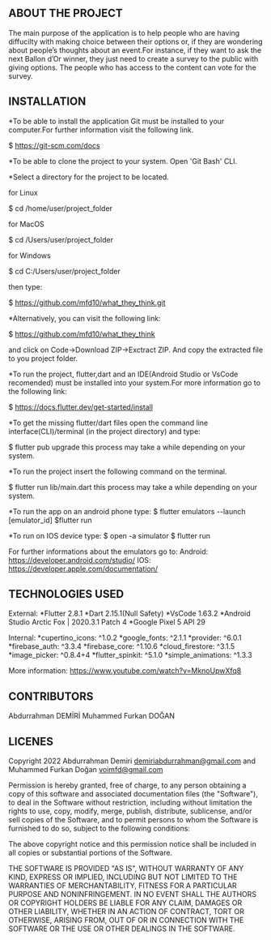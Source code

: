ABOUT THE PROJECT
------------------------------
The main purpose of the application is to help people who are having diffucilty
with making choice between their options or, if they are wondering about people’s 
thoughts about an event.For instance, if they want to ask the next Ballon d’Or 
winner, they just need to create a survey to the public with giving options. 
The people who has access to the content can vote for the survey.

 
INSTALLATION
-------------------
*To be able to install the application Git must be installed to your computer.For further information
visit the following link.

$ https://git-scm.com/docs

*To be able to clone the project to your system. Open 'Git Bash' CLI.

*Select a directory for the project to be located.

for Linux

$ cd /home/user/project_folder

for MacOS

$ cd /Users/user/project_folder

for Windows

$ cd C:/Users/user/project_folder

then type:

$ https://github.com/mfd10/what_they_think.git

*Alternatively, you can visit the following link: 

$ https://github.com/mfd10/what_they_think

and click on Code->Download ZIP->Exctract ZIP. And copy the extracted file to you
project folder.

*To run the project, flutter,dart and an IDE(Android Studio or VsCode recomended)
must be installed into your system.For more information go to the following link:

$ https://docs.flutter.dev/get-started/install

*To get the missing flutter/dart files open the command line interface(CLI)/terminal
(in the project directory) and type:

$ flutter pub upgrade 
this process may take a while depending on your system.

*To run the project insert the following command on the terminal.

$ flutter run lib/main.dart
this process may take a while depending on your system.

*To run the app on an android phone type:
$ flutter emulators --launch [emulator_id]
$flutter run

*To run on IOS device type:
$ open -a simulator
$ flutter run

For further informations about the emulators go to:
Android: https://developer.android.com/studio/
IOS: https://developer.apple.com/documentation/

TECHNOLOGIES USED
-----------------
External:
*Flutter 2.8.1
*Dart 2.15.1(Null Safety)
*VsCode 1.63.2
*Android Studio Arctic Fox | 2020.3.1 Patch 4
*Google Pixel 5 API 29

Internal:
*cupertino_icons: ^1.0.2
*google_fonts: ^2.1.1
*provider: ^6.0.1
*firebase_auth: ^3.3.4
*firebase_core: ^1.10.6
*cloud_firestore: ^3.1.5
*image_picker: ^0.8.4+4
*flutter_spinkit: ^5.1.0
*simple_animations: ^1.3.3

More information: https://www.youtube.com/watch?v=MknoUpwXfq8

CONTRIBUTORS
------------
Abdurrahman DEMİRİ
Muhammed Furkan DOĞAN

LICENES
---------

 Copyright 2022 Abdurrahman Demiri <demiriabdurrahman@gmail.com>
	   and Muhammed Furkan Doğan <voimfd@gmail.com>

 
Permission is hereby granted, free of charge, to any person obtaining a copy of
this software and associated documentation files (the "Software"), to deal in
the Software without restriction, including without limitation the rights to
use, copy, modify, merge, publish, distribute, sublicense, and/or sell copies of
the Software, and to permit persons to whom the Software is furnished to do so,
subject to the following conditions:

The above copyright notice and this permission notice shall be included in all
copies or substantial portions of the Software.

THE SOFTWARE IS PROVIDED "AS IS", WITHOUT WARRANTY OF ANY KIND, EXPRESS OR
IMPLIED, INCLUDING BUT NOT LIMITED TO THE WARRANTIES OF MERCHANTABILITY, FITNESS
FOR A PARTICULAR PURPOSE AND NONINFRINGEMENT. IN NO EVENT SHALL THE AUTHORS OR
COPYRIGHT HOLDERS BE LIABLE FOR ANY CLAIM, DAMAGES OR OTHER LIABILITY, WHETHER
IN AN ACTION OF CONTRACT, TORT OR OTHERWISE, ARISING FROM, OUT OF OR IN
CONNECTION WITH THE SOFTWARE OR THE USE OR OTHER DEALINGS IN THE SOFTWARE.
